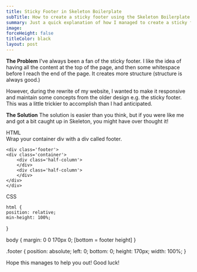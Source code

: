 ```yaml
---
title: Sticky Footer in Skeleton Boilerplate
subTitle: How to create a sticky footer using the Skeleton Boilerplate
summary: Just a quick explanation of how I managed to create a sticky footer using the Skeleton HTML5 Boilerplate
image:
forceHeight: false
titleColor: black
layout: post
---
```

**The Problem**
I've always been a fan of the sticky footer. I like the idea of having all the content at the top of the page, and then some whitespace before I reach the end of the page. It creates more structure (structure is always good.)

However, during the rewrite of my website, I wanted to make it responsive and maintain some concepts from the older design e.g. the sticky footer. This was a little trickier to accomplish than I had anticipated.

**The Solution**
The solution is easier than you think, but if you were like me and got a bit caught up in Skeleton, you might have over thought it!

HTML  
Wrap your container div with a div called footer.

    <div class='footer'>
	<div class='container'>
		<div class='half-column'>
		</div>
		<div class='half-column'>
		</div>
	</div>
    </div>
  
CSS  

    html {
	position: relative;
	min-height: 100%;
}

body {
	margin: 0 0 170px 0; [bottom = footer height]
}

.footer {
	position: absolute;
	left: 0;
	bottom: 0;
	height: 170px;
	width: 100%;
    }



Hope this manages to help you out! Good luck!